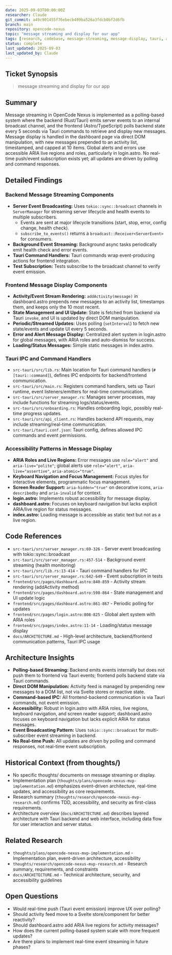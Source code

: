 ```yaml
---
date: 2025-09-03T00:00:00Z
researcher: Claude
git_commit: a49c901455f76ebecb499ba526a3fdcb0bf2d6fb
branch: main
repository: opencode-nexus
topic: "message streaming and display for our app"
tags: [research, codebase, message-streaming, message-display, tauri, accessibility]
status: complete
last_updated: 2025-09-03
last_updated_by: Claude
---
```


## Ticket Synopsis
> message streaming and display for our app

## Summary
Message streaming in OpenCode Nexus is implemented as a polling-based system where the backend (Rust/Tauri) emits server events to an internal broadcast channel, and the frontend (Astro/TypeScript) polls backend state every 5 seconds via Tauri commands to retrieve and display new messages. Message display is handled in the dashboard page via direct DOM manipulation, with new messages prepended to an activity list, timestamped, and capped at 10 items. Global alerts and errors use accessible ARIA live regions and roles, particularly in login.astro. No real-time push/event subscription exists yet; all updates are driven by polling and command responses.

## Detailed Findings

### Backend Message Streaming Components
- **Server Event Broadcasting:** Uses `tokio::sync::broadcast` channels in `ServerManager` for streaming server lifecycle and health events to multiple subscribers.
  - Events are sent at major lifecycle transitions (start, stop, error, config change, health check).
  - `subscribe_to_events()` returns a `broadcast::Receiver<ServerEvent>` for consumers.
- **Background Event Streaming:** Background async tasks periodically emit health check and error events.
- **Tauri Command Handlers:** Tauri commands wrap event-producing actions for frontend integration.
- **Test Subscription:** Tests subscribe to the broadcast channel to verify event emission.

### Frontend Message Display Components
- **Activity/Event Stream Rendering:** `addActivity(message)` in dashboard.astro prepends new messages to an activity list, timestamps them, and keeps only the 10 most recent.
- **State Management and UI Update:** State is fetched from backend via Tauri `invoke`, and UI is updated by direct DOM manipulation.
- **Periodic/Streamed Updates:** Uses polling (`setInterval`) to fetch new state/events and update UI every 5 seconds.
- **Error and Alert Message Display:** Centralized alert system in login.astro for global messages, with ARIA roles and auto-dismiss for success.
- **Loading/Status Messages:** Simple static messages in index.astro.

### Tauri IPC and Command Handlers
- `src-tauri/src/lib.rs`: Main location for Tauri command handlers (`#[tauri::command]`), defines IPC endpoints for backend/frontend communication.
- `src-tauri/src/main.rs`: Registers command handlers, sets up Tauri runtime, event listeners/emitters for real-time communication.
- `src-tauri/src/server_manager.rs`: Manages server processes, may include functions for streaming logs/status/events.
- `src-tauri/src/onboarding.rs`: Handles onboarding logic, possibly real-time progress updates.
- `src-tauri/src/api_client.rs`: Handles backend API requests, may include streaming/real-time communication.
- `src-tauri/tauri.conf.json`: Tauri config, defines allowed IPC commands and event permissions.

### Accessibility Patterns in Message Display
- **ARIA Roles and Live Regions:** Error messages use `role="alert"` and `aria-live="polite"`; global alerts use `role="alert"`, `aria-live="assertive"`, `aria-atomic="true"`.
- **Keyboard Navigation and Focus Management:** Focus styles for interactive elements, programmatic focus management.
- **Screen Reader Support:** `aria-hidden="true"` on decorative icons, `aria-describedby` and `aria-invalid` for context.
- **login.astro:** Implements robust accessibility for message display.
- **dashboard.astro:** Focuses on keyboard navigation but lacks explicit ARIA/live region for status messages.
- **index.astro:** Loading message is accessible as static text but not as a live region.

## Code References
- `src-tauri/src/server_manager.rs:69-326` - Server event broadcasting with tokio::sync::broadcast
- `src-tauri/src/server_manager.rs:457-514` - Background event streaming (health monitoring)
- `src-tauri/src/lib.rs:13-414` - Tauri command handlers for IPC
- `src-tauri/src/server_manager.rs:642-649` - Event subscription in tests
- `frontend/src/pages/dashboard.astro:840-859` - Activity stream rendering (addActivity method)
- `frontend/src/pages/dashboard.astro:598-864` - State management and UI update logic
- `frontend/src/pages/dashboard.astro:861-867` - Periodic polling for updates
- `frontend/src/pages/login.astro:808-825` - Global alert system with ARIA roles
- `frontend/src/pages/index.astro:11-14` - Loading/status message display
- `docs/ARCHITECTURE.md` - High-level architecture, backend/frontend communication patterns, Tauri IPC usage

## Architecture Insights
- **Polling-based Streaming:** Backend emits events internally but does not push them to frontend via Tauri events; frontend polls backend state via Tauri commands.
- **Direct DOM Manipulation:** Activity feed is managed by prepending new messages to a DOM list, not via Svelte stores or reactive state.
- **Command-based IPC:** All frontend-backend communication is via Tauri commands, not event emission.
- **Accessibility:** Robust in login.astro with ARIA roles, live regions, keyboard navigation, and screen reader support; dashboard.astro focuses on keyboard navigation but lacks explicit ARIA for status messages.
- **Event Broadcasting Pattern:** Uses `tokio::sync::broadcast` for multi-subscriber event streaming in backend.
- **No Real-time Push:** All updates are driven by polling and command responses, not real-time event subscription.

## Historical Context (from thoughts/)
- No specific thoughts/ documents on message streaming or display.
- Implementation plan (`thoughts/plans/opencode-nexus-mvp-implementation.md`) emphasizes event-driven architecture, real-time updates, and accessibility as core requirements.
- Research summary (`thoughts/research/opencode-nexus-mvp-research.md`) confirms TDD, accessibility, and security as first-class requirements.
- Architecture overview (`docs/ARCHITECTURE.md`) describes layered architecture with Tauri backend and web interface, including data flow for user interaction and server status.

## Related Research
- `thoughts/plans/opencode-nexus-mvp-implementation.md` - Implementation plan, event-driven architecture, accessibility
- `thoughts/research/opencode-nexus-mvp-research.md` - Research summary, requirements, and constraints
- `docs/ARCHITECTURE.md` - Technical architecture, security, and accessibility guidelines

## Open Questions
- Would real-time push (Tauri event emission) improve UX over polling?
- Should activity feed move to a Svelte store/component for better reactivity?
- Should dashboard.astro add ARIA live regions for activity messages?
- How does the current polling-based system scale with more frequent updates?
- Are there plans to implement real-time event streaming in future phases?